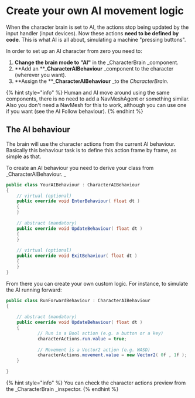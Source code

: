 # Create your own AI movement logic

When the character brain is set to AI, the actions stop being updated by the input handler (input devices). Now these actions **need to be defined by code**. This is what AI is all about, simulating a machine "pressing buttons". 

In order to set up an AI character from zero you need to:

1. **Change the brain mode to "AI"** in the _CharacterBrain _component.
2. **Add an **_**CharacterAIBehaviour** _component to the character (wherever you want).
3. **Assign the **_**CharacterAIBehaviour** _to the _CharacterBrain_.

{% hint style="info" %}
Human and AI move around using the same components, there is no need to add a NavMeshAgent or something similar. Also you don't need a NavMesh for this to work, although you can use one if you want (see the AI Follow behaviour).
{% endhint %}

## The AI behaviour

The brain will use the character actions from the current AI behaviour. Basically this behaviour task is to define this action frame by frame, as simple as that.

To create an AI behaviour you need to derive your class from _CharacterAIBehaviour. _

```csharp
public class YourAIBehaviour : CharacterAIBehaviour
{
    // virtual (optional)
    public override void EnterBehaviour( float dt )
    {
    }
    
    // abstract (mandatory)
    public override void UpdateBehaviour( float dt )
    {
    }
    
    // virtual (optional)
    public override void ExitBehaviour( float dt )
    {
    }
}
```

From there you can create your own custom logic. For instance, to simulate the AI running forward:

```csharp
public class RunForwardBehaviour : CharacterAIBehaviour
{
        
    // abstract (mandatory)
    public override void UpdateBehaviour( float dt )
    {
            // Run is a Bool action (e.g. a button or a key)
            characterActions.run.value = true;
            
            // Movement is a Vector2 action (e.g. WASD)
            characterActions.movement.value = new Vector2( 0f , 1f );
    }
    
}
```

{% hint style="info" %}
You can check the character actions preview from the _CharacterBrain _inspector.
{% endhint %}
